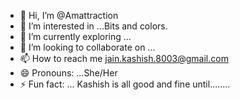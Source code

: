 - 👋 Hi, I’m @Amattraction
- 👀 I’m interested in ...Bits and colors.
- 🌱 I’m currently exploring ...
- 💞️ I’m looking to collaborate on ...
- 📫 How to reach me  jain.kashish.8003@gmail.com
- 😄 Pronouns: ...She/Her
- ⚡ Fun fact: ... Kashish is all good and fine until........

<!---
Amattraction/Amattraction is a ✨ special ✨ repository because its `README.md` (this file) appears on your GitHub profile.
You can click the Preview link to take a look at your changes.
--->
